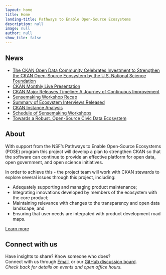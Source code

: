 ```yaml
---
layout: home
title: Home
landing-title: Pathways to Enable Open-Source Ecosystems
description: null
image: null
author: null
show_tile: false
---
```

## News
- [The CKAN Open Data Community Celebrates Investment to Strengthen the CKAN Open-Source Ecosystem by the U.S. National Science Foundation](/2024/06/17/announcement.html)
- [CKAN Monthly Live Presentation](/2023/08/01/presentation.html)
- [CKAN Major Releases Timeline: A Journey of Continuous Improvement](/2023/07/20/timeline.html)
- [Sensemaking Workshop Recap](/2023/07/18/recap.html)
- [Summary of Ecosystem Interviews Released](/2023/06/30/report.html)
- [CKAN Instance Analysis](2023/06/19/analysis.html)
- [Schedule of Sensemaking Workshops](/2023/05/30/sensemaking.html)
- [Towards a Robust, Open-Source Civic Data Ecosystem](/2022/11/15/Welcome.html)

## About

With support from the NSF’s Pathways to Enable Open-Source Ecosystems (POSE) program this project will develop a plan to
strengthen CKAN so that the software can continue to provide an effective platform for open data, open government, and
open science initiatives.

In order to achieve this - the project team will work with CKAN stewards to explore several issues through this project,
including:

- Adequately supporting and managing product maintenance;
- Integrating innovations developed by members of the ecosystem with the core product;
- Maintaining relevance with changes to the transparency and open data landscape; and
- Ensuring that user needs are integrated with product development road maps.

[Learn more](/about.html)

## Connect with us

Have insights to share? Know someone who does?  
Connect with us through [Email](mailto:poseckan@pitt.edu), or our [GitHub discussion board](https://github.com/civic-data-ecosystem/civic-data-ecosystem.github.io/discussions/17).  
*Check back for details on events and open office hours.*
